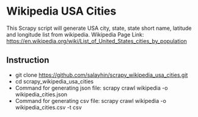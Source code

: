 # Wikipedia USA Cities

This Scrapy script will generate USA city, state, state short name, latitude and longitude list from wikipedia.
Wikipedia Page Link: https://en.wikipedia.org/wiki/List_of_United_States_cities_by_population


## Instruction
* git clone https://github.com/salayhin/scrapy_wikipedia_usa_cities.git
* cd scrapy_wikipedia_usa_cities
* Command for generating json file: scrapy crawl wikipedia -o wikipedia_cities.json
* Command for generating csv file: scrapy crawl wikipedia -o wikipedia_cities.csv -t csv

